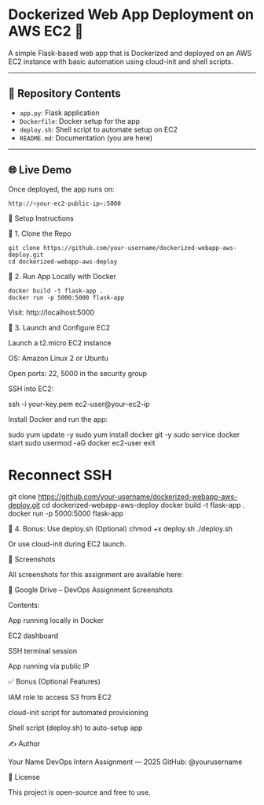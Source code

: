 # Dockerized Web App Deployment on AWS EC2 🚀

A simple Flask-based web app that is Dockerized and deployed on an AWS EC2 instance with basic automation using cloud-init and shell scripts.

---

## 📁 Repository Contents

- `app.py`: Flask application
- `Dockerfile`: Docker setup for the app
- `deploy.sh`: Shell script to automate setup on EC2
- `README.md`: Documentation (you are here)

---

## 🌐 Live Demo

Once deployed, the app runs on:

```bash
http://<your-ec2-public-ip>:5000
```

🚧 Setup Instructions

🔹 1. Clone the Repo
```
git clone https://github.com/your-username/dockerized-webapp-aws-deploy.git
cd dockerized-webapp-aws-deploy
```

🔹 2. Run App Locally with Docker
```
docker build -t flask-app .
docker run -p 5000:5000 flask-app
```


Visit: http://localhost:5000

🔹 3. Launch and Configure EC2

Launch a t2.micro EC2 instance

OS: Amazon Linux 2 or Ubuntu

Open ports: 22, 5000 in the security group

SSH into EC2:

ssh -i your-key.pem ec2-user@your-ec2-ip


Install Docker and run the app:

sudo yum update -y
sudo yum install docker git -y
sudo service docker start
sudo usermod -aG docker ec2-user
exit
# Reconnect SSH
git clone https://github.com/your-username/dockerized-webapp-aws-deploy.git
cd dockerized-webapp-aws-deploy
docker build -t flask-app .
docker run -p 5000:5000 flask-app

🔹 4. Bonus: Use deploy.sh (Optional)
chmod +x deploy.sh
./deploy.sh


Or use cloud-init during EC2 launch.

📸 Screenshots

All screenshots for this assignment are available here:

📁 Google Drive – DevOps Assignment Screenshots

Contents:

App running locally in Docker

EC2 dashboard

SSH terminal session

App running via public IP

✅ Bonus (Optional Features)

 IAM role to access S3 from EC2

 cloud-init script for automated provisioning

 Shell script (deploy.sh) to auto-setup app

✍️ Author

Your Name
DevOps Intern Assignment — 2025
GitHub: @yourusername

📜 License

This project is open-source and free to use.
